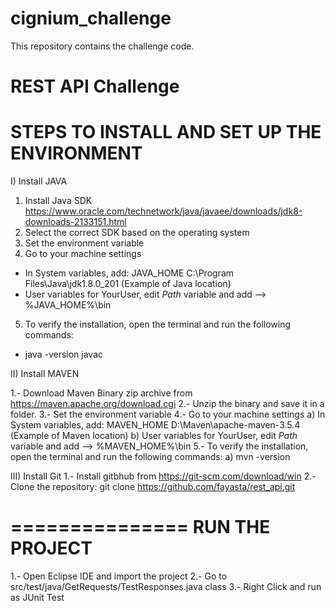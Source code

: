 # cignium_challenge
This repository contains the challenge code.

# REST API Challenge

STEPS TO INSTALL AND SET UP THE ENVIRONMENT
===========================================

I) Install JAVA

1. Install Java SDK https://www.oracle.com/technetwork/java/javaee/downloads/jdk8-downloads-2133151.html 
2. Select the correct SDK based on the operating system
3. Set the environment variable
4. Go to your machine settings
- In System variables, add: JAVA_HOME C:\Program Files\Java\jdk1.8.0_201 (Example of Java location)
- User variables for YourUser, edit *Path* variable and add --> %JAVA_HOME%\bin
5. To verify the installation, open the terminal and run the following commands: 
- java -version
 javac

II) Install MAVEN

  1.- Download Maven Binary zip archive from https://maven.apache.org/download.cgi
  2.- Unzip the binary and save it in a folder.
  3.- Set the environment variable
  4.- Go to your machine settings
    a) In System variables, add: MAVEN_HOME D:\Maven\apache-maven-3.5.4 (Example of Maven location)
    b) User variables for YourUser, edit *Path* variable and add --> %MAVEN_HOME%\bin
  5.- To verify the installation, open the terminal and run the following commands: 
    a) mvn -version
    
 III) Install Git
 1.- Install gitbhub from https://git-scm.com/download/win
 2.- Clone the repository: git clone https://github.com/fayasta/rest_api.git
 
 ===============
 RUN THE PROJECT
 ===============
 
1.- Open Eclipse IDE and import the project
2.- Go to src/test/java/GetRequests/TestResponses.java class 
3.- Right Click and run as JUnit Test
 
